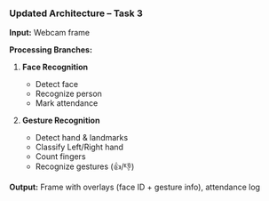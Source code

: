 ### Updated Architecture – Task 3

**Input:** Webcam frame  

**Processing Branches:**
1. **Face Recognition**
   - Detect face
   - Recognize person
   - Mark attendance

2. **Gesture Recognition**
   - Detect hand & landmarks
   - Classify Left/Right hand
   - Count fingers
   - Recognize gestures (👍/👎)

**Output:** Frame with overlays (face ID + gesture info), attendance log  
